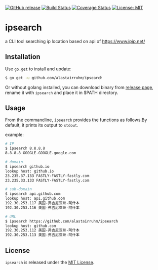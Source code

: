 [![GitHub release](https://img.shields.io/github/release/alastairruhm/ipsearch.svg)](https://github.com/alastairruhm/ipsearch/releases)
[![Build Status](https://travis-ci.org/alastairruhm/ipsearch.svg?branch=master)](https://travis-ci.org/alastairruhm/ipsearch) 
[![Coverage Status](https://coveralls.io/repos/github/alastairruhm/ipsearch/badge.svg?branch=master)](https://coveralls.io/github/alastairruhm/ipsearch?branch=master) 
[![License: MIT](https://img.shields.io/badge/License-MIT-blue.svg)](https://opensource.org/licenses/MIT)

# ipsearch

a CLI tool searching ip location based on api of https://www.ipip.net/

## Installation

Use [`go get`](https://golang.org/cmd/go/#hdr-Download_and_install_packages_and_dependencies) to install and update:

```sh
$ go get -u github.com/alastairruhm/ipsearch
```

Or without golang installed, you can download binary from [release page](https://github.com/alastairruhm/ipsearch/releases), rename it with `ipsearch` and place it in $PATH directory.

## Usage

From the commandline, `ipsearch` provides the functions as follows.By default, it prints its output to `stdout`.

example: 

```sh
# IP
$ ipsearch 8.8.8.8
8.8.8.8 GOOGLE-GOOGLE-google.com

# domain
$ ipsearch github.io
lookup host: github.io
23.235.37.133 FASTLY-FASTLY-fastly.com
23.235.33.133 FASTLY-FASTLY-fastly.com

# sub-domain
$ ipsearch api.github.com
lookup host: api.github.com
192.30.253.117 美国-弗吉尼亚州-阿什本
192.30.253.116 美国-弗吉尼亚州-阿什本

# URL
$ ipsearch https://github.com/alastairruhm/ipsearch
lookup host: github.com
192.30.253.112 美国-弗吉尼亚州-阿什本
192.30.253.113 美国-弗吉尼亚州-阿什本
```

## License

`ipsearch` is released under the [MIT License](https://opensource.org/licenses/MIT).